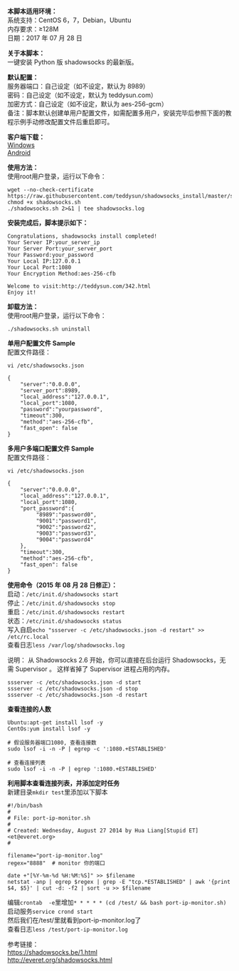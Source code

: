 **本脚本适用环境：**  
系统支持：CentOS 6，7，Debian，Ubuntu  
内存要求：≥128M  
日期：2017 年 07 月 28 日  

**关于本脚本：**  
一键安装 Python 版 shadowsocks 的最新版。  


**默认配置：**   
服务器端口：自己设定（如不设定，默认为 8989）  
密码：自己设定（如不设定，默认为 teddysun.com）  
加密方式：自己设定（如不设定，默认为 aes-256-gcm）  
备注：脚本默认创建单用户配置文件，如需配置多用户，安装完毕后参照下面的教程示例手动修改配置文件后重启即可。  
 
**客户端下载：**   
[Windows](https://github.com/shadowsocks/shadowsocks-windows/releases)  
[Android](https://github.com/shadowsocks/shadowsocks-android/releases)

**使用方法：**    
使用root用户登录，运行以下命令：   
```
wget --no-check-certificate https://raw.githubusercontent.com/teddysun/shadowsocks_install/master/shadowsocks.sh
chmod +x shadowsocks.sh
./shadowsocks.sh 2>&1 | tee shadowsocks.log
```

**安装完成后，脚本提示如下：**  
```
Congratulations, shadowsocks install completed!   
Your Server IP:your_server_ip   
Your Server Port:your_server_port   
Your Password:your_password   
Your Local IP:127.0.0.1   
Your Local Port:1080   
Your Encryption Method:aes-256-cfb   

Welcome to visit:http://teddysun.com/342.html   
Enjoy it! 
```
**卸载方法：**   
使用root用户登录，运行以下命令：  
```
./shadowsocks.sh uninstall
```

**单用户配置文件 Sample**   
配置文件路径：
```
vi /etc/shadowsocks.json
```

```
{  
    "server":"0.0.0.0",  
    "server_port":8989,   
    "local_address":"127.0.0.1",  
    "local_port":1080,  
    "password":"yourpassword",  
    "timeout":300,  
    "method":"aes-256-cfb",  
    "fast_open": false  
}
```

**多用户多端口配置文件 Sample**  
配置文件路径：
```
vi /etc/shadowsocks.json
```

```
{  
    "server":"0.0.0.0",
    "local_address":"127.0.0.1",
    "local_port":1080,
    "port_password":{
         "8989":"password0",
         "9001":"password1",
         "9002":"password2",
         "9003":"password3",
         "9004":"password4"
    },
    "timeout":300,
    "method":"aes-256-cfb",
    "fast_open": false
}
```

**使用命令（2015 年 08 月 28 日修正）：**  
启动：```/etc/init.d/shadowsocks start```  
停止：```/etc/init.d/shadowsocks stop```  
重启：```/etc/init.d/shadowsocks restart```  
状态：```/etc/init.d/shadowsocks status```  
写入自启`echo "ssserver -c /etc/shadowsocks.json -d restart" >> /etc/rc.local`  
查看日志`less /var/log/shadowsocks.log`  


说明： 从 Shadowsocks 2.6 开始，你可以直接在后台运行 Shadowsocks，无需 Supervisor 。 这样省掉了 Supervisor 进程占用的内存。  
```
ssserver -c /etc/shadowsocks.json -d start
ssserver -c /etc/shadowsocks.json -d stop
ssserver -c /etc/shadowsocks.json -d restart
```

**查看连接的人数**   
```
Ubuntu:apt-get install lsof -y
CentOs:yum install lsof -y

# 假设服务器端口1080, 查看连接数
sudo lsof -i -n -P | egrep -c ':1080.+ESTABLISHED'

# 查看连接列表
sudo lsof -i -n -P | egrep ':1080.+ESTABLISHED'
```

**利用脚本查看连接列表，并添加定时任务**   
新建目录`mkdir test`里添加以下脚本  
```
#!/bin/bash
#
# File: port-ip-monitor.sh
#
# Created: Wednesday, August 27 2014 by Hua Liang[Stupid ET] <et@everet.org>
#

filename="port-ip-monitor.log"
regex="8888"  # monitor 你的端口

date +"[%Y-%m-%d %H:%M:%S]" >> $filename
netstat -anp | egrep $regex | grep -E "tcp.*ESTABLISHED" | awk '{print $4, $5}' | cut -d: -f2 | sort -u >> $filename
```
编辑`crontab  -e`里增加`* * * * * (cd /test/ && bash port-ip-monitor.sh)`  
启动服务`service crond start`  
然后我们在/test/里就看到port-ip-monitor.log了  
查看日志`less /test/port-ip-monitor.log`  


参考链接：  
https://shadowsocks.be/1.html  
http://everet.org/shadowsocks.html